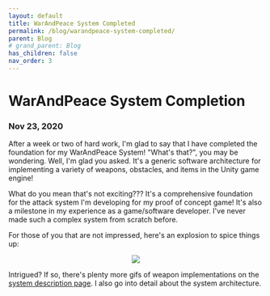 ```yaml
---
layout: default
title: WarAndPeace System Completed
permalink: /blog/warandpeace-system-completed/
parent: Blog
# grand_parent: Blog
has_children: false
nav_order: 3
---
```


# WarAndPeace System Completion
### Nov 23, 2020

After a week or two of hard work, I'm glad to say that I have completed the foundation for my WarAndPeace System! 
"What's that?", you may be wondering. Well, I'm glad you asked.
It's a generic software architecture for implementing a variety of weapons, obstacles, and items in the Unity game engine!

What do you mean that's not exciting???
It's a comprehensive foundation for the attack system I'm developing for my proof of concept game!
It's also a milestone in my experience as a game/software developer.
I've never made such a complex system from scratch before.

For those of you that are not impressed, here's an explosion to spice things up:

<p align="center">
    <img src="https://drive.google.com/uc?export=view&id=1JUMDbP-lvDZOb_DKRJc05u2OnjTmKwUq" />
</p>

Intrigued? If so, there's plenty more gifs of weapon implementations on the [system description page](https://github.com/sirpaulmcd/Elite-Gardening-Squad-Open/wiki/WarAndPeace-System). 
I also go into detail about the system architecture. 